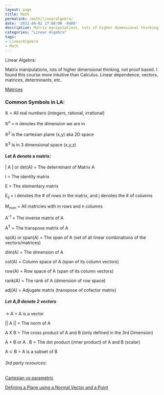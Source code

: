 ```yaml
---
layout: page
title: Math 
permalink: /math/linearalgebra/
date: '2022-08-02 17:00:00 -0400'
description: Matrix manipulations, lots of higher dimensional thinking, not proof based. I found this course more intuitive than Calculus. Linear dependence, vectors, matrices, determinants, etc. 
categories: "Linear Algebra"
tags:
- LinearAlgebra
- Math
---
```


Linear Algebra:

Matrix manipulations, lots of higher dimensional thinking, not proof based. I found this course more intuitive than Calculus. Linear dependence, vectors, matrices, determinants, etc. 


[Matrices](https://github.com/avipars/CS-Resources/blob/main/math/linearalgebra/Matrices.xlsx)


### Common Symbols in LA:

ℝ = All real numbers (integers, rational, irrational)

ℝ<sup>n</sup> = n denotes the dimension we are in

ℝ<sup>2</sup> is the cartesian plane (x,y) aka 2D space 

ℝ<sup>3</sup> is in 3 dimensional space (x,y,z) 


#### Let A denote a matrix: 

\| A \|   or det(A) = The determinant of Matrix A 

I = The identity matrix 

E = The elementary matrix

E<sub>ij</sub> = i denotes the # of rows in the matrix, and j denotes the # of columns

M<sub>mxn</sub> = All matricies with m rows and n columns

A<sup>-1</sup> = The inverse matrix of A

A<sup>T</sup> = The transpose matrix of A

sp(A) or span(A) = The span of A (set of all linear combinations of the vectors/matrices)

dim(A) = The dimension of A

col(A) = Column space of A (span of its column vectors)

row(A) = Row space of A (span of its column vectors)

rank(A) = The rank of A (dimension of row space)

adj(A) = Adjugate matrix (transpose of cofactor matrix)

##### Let A,B denote 2 vectors

→
A =  A is a vector

\|\| A \|\|  = The norm of A 

A X B  = The cross product of A and B (only defined in the 3rd Dimension)

A * B or A . B = The dot product (inner product) of A and B (scalar)

A ⊂ B  = A is a subset of B 


###### 3rd party resources:

[Cartesian vs parametric](https://www.mathwizurd.com/calc/2016/8/22/define-a-line-using-vectors)

[Defining a Plane using a Normal Vector and a Point](https://www.mathwizurd.com/calc/2016/8/23/defining-planes)